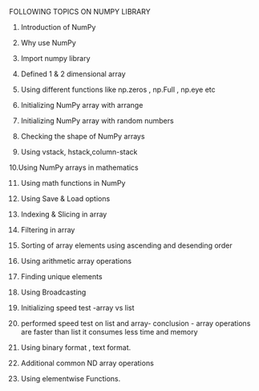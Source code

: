 FOLLOWING TOPICS ON NUMPY LIBRARY

1. Introduction of NumPy

2. Why use NumPy

3. Import numpy library

4. Defined  1 & 2 dimensional array

5. Using different functions like np.zeros , np.Full  , np.eye   etc

6. Initializing NumPy array with arrange

7. Initializing NumPy array with random numbers

8. Checking the shape of NumPy arrays

9. Using vstack, hstack,column-stack

10.Using NumPy arrays in mathematics

11. Using math functions in NumPy

12. Using Save & Load options

13. Indexing & Slicing in array

14. Filtering in array

15. Sorting of array elements using ascending and desending order

16. Using arithmetic array operations

17. Finding unique elements

18. Using Broadcasting

19. Initializing speed test -array vs list

20. performed speed test on list and array- conclusion - array operations are faster than list it consumes less time and memory

21. Using binary format , text format.

22. Additional common ND array operations

23. Using elementwise Functions.
